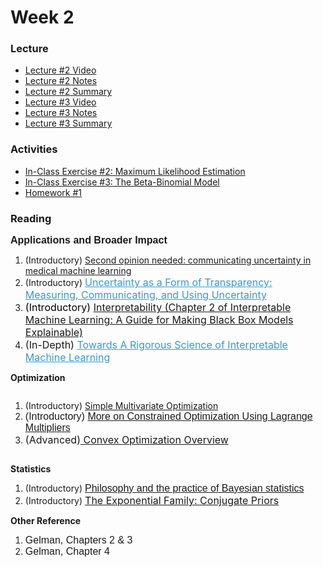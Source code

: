 # Week 2

### Lecture
- [Lecture #2 Video](https://youtu.be/YBXBIUwYQSQ)
- [Lecture #2 Notes](https://github.com/onefishy/am207/blob/master/Lectures/lecture_2_notes.ipynb)
- [Lecture #2 Summary](./Lectures/lecture_2_summary.ipynb)
- [Lecture #3 Video](https://youtu.be/bhrUXe09A-Y)
- [Lecture #3 Notes](./Lectures/lecture_3_notes.ipynb)
- [Lecture #3 Summary](./Lectures/lecture_3_summary.ipynb)

### Activities
- [In-Class Exercise #2: Maximum Likelihood Estimation](https://deepnote.com/project/AM207Fall202102maximumlikelihoodestimation-3QUUCMJJS-KsIo5vmP5Apg)
- [In-Class Exercise #3: The Beta-Binomial Model](https://deepnote.com/project/AM207Fall202103betabinomialmodel-Q8B_KVAsTIGzsGuyrIi42w)
- [Homework #1](./HW/AM207_HW1.ipynb)

### Reading
<p><strong><span style="font-family: sans-serif; font-size: 1rem;">Applications and Broader Impact</span></strong></p>
<ol>
    <li>(Introductory) <a class="inline_disabled" href="https://www.nature.com/articles/s41746-020-00367-3" target="_blank" rel="noopener">Second opinion needed: communicating uncertainty in medical machine learning</a></li>
    <li>(Introductory)&nbsp;<span style="color: #3598db;"><a class="inline_disabled" style="color: #3598db;" href="https://arxiv.org/pdf/2011.07586.pdf" target="_blank" rel="noopener"><span style="font-family: inherit; font-size: 1rem;">Uncertainty as a Form of Transparency: Measuring, Communicating, and Using Uncertainty</span></a></span></li>
    <li><span style="color: #3598db;"><span style="font-family: inherit; font-size: 1rem;"><span style="color: #000000;">(Introductory)</span> <a class="inline_disabled" href="https://christophm.github.io/interpretable-ml-book/interpretability.html" target="_blank" rel="noopener">Interpretability (Chapter 2 of Interpretable Machine Learning: A Guide for Making Black Box Models Explainable)</a></span></span></li>
    <li><span style="color: var(--ic-brand-font-color-dark); font-family: inherit; font-size: 1rem;"><span style="color: var(--ic-brand-font-color-dark); font-family: inherit; font-size: 1rem;">(In-Depth)&nbsp;</span></span><span style="color: #3598db;"><a class="inline_disabled" style="color: #3598db;" href="https://arxiv.org/pdf/1702.08608.pdf" target="_blank" rel="noopener"><span style="font-family: inherit; font-size: 1rem;">Towards A Rigorous Science of Interpretable Machine Learning</span></a></span></li>
</ol>
<p><strong>Optimization</strong></p>
<div class="page" title="Page 1">
    <div class="layoutArea">
        <div class="column">
            <ol>
                <li><span>(Introductory) </span><span><a href="http://www2.econ.iastate.edu/classes/econ500/hallam/documents/Opt_Simple_Multi_000.pdf">Simple Multivariate Optimization</a></span></li>
                <li><span style="font-family: sans-serif; font-size: 1rem;">(Introductory)&nbsp;</span><a class="instructure_file_link instructure_scribd_file inline_disabled" title="Lagrange Multipliers - Iowa State University.pdf" href="https://canvas.harvard.edu/courses/93151/files/12980900?wrap=1" target="_blank" rel="noopener" data-canvas-previewable="false" data-api-endpoint="https://canvas.harvard.edu/api/v1/courses/93151/files/12980900" data-api-returntype="File"><span style="font-family: sans-serif; font-size: 1rem;">More on Constrained Optimization Using Lagrange Multipliers</span></a></li>
                <li><span style="font-family: inherit; font-size: 1rem;">(Advanced)</span><a style="font-family: inherit; font-size: 1rem;" href="http://cs229.stanford.edu/section/cs229-cvxopt.pdf">&nbsp;<span style="font-family: inherit; font-size: 1rem;">Convex Optimization Overview</span></a></li>
            </ol>
        </div>
    </div>
</div>
<p><strong>Statistics</strong></p>
<ol>
    <li>(Introductory) <a href="http://www.stat.columbia.edu/~gelman/research/published/philosophy.pdf"><span style="font-family: sans-serif; font-size: 1rem;">Philosophy and the practice of Bayesian statistics</span></a></li>
    <li>(Introductory)&nbsp;<a href="https://people.eecs.berkeley.edu/~jordan/courses/260-spring10/other-readings/chapter9.pdf"><span style="font-family: inherit; font-size: 1rem;">The Exponential Family: Conjugate Priors</span></a></li>
</ol>
<p><strong>Other Reference</strong></p>
<ol>
    <li><span style="font-family: sans-serif; font-size: 1rem;">Gelman, Chapters 2 &amp; 3</span></li>
    <li><span style="font-family: sans-serif; font-size: 1rem;">Gelman, Chapter 4</span></li>
</ol>
